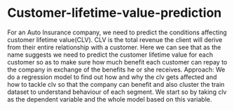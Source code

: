 # Customer-lifetime-value-prediction
For an Auto Insurance company, we need to predict the conditions affecting customer lifetime value(CLV). CLV is the total revenue the client will derive from their entire relationship with a customer. Here we can see that as the name suggests we need to predict the customer lifetime value for each customer so as to make sure how much benefit each customer can repay to the company in exchange of the benefits he or she receives. Approach: We do a regression model to find out how and why the clv gets affected and how to tackle clv so that the company can benefit and also cluster the train dataset to understand behaviour of each segment. We start so by taking clv as the dependent variable and the whole model based on this variable.
